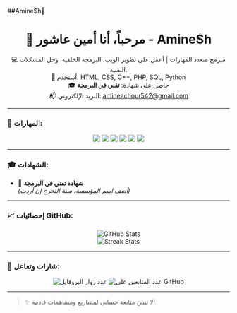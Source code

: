 ##Amine$h👋
<h1 align="center">👋 مرحباً، أنا أمين عاشور - Amine$h</h1>

<p align="center">
  💻 مبرمج متعدد المهارات | أعمل على تطوير الويب، البرمجة الخلفية، وحل المشكلات التقنية. <br>
  🚀 أستخدم: HTML, CSS, C++, PHP, SQL, Python <br>
  🎓 حاصل على شهادة: <strong>تقني في البرمجة</strong> <br>
  📬 البريد الإلكتروني: <a href="mailto:amineachour542@gmail.com">amineachour542@gmail.com</a>
</p>

---

### 🧰 المهارات:

<p align="center">
  <img src="https://img.shields.io/badge/HTML5-E34F26?logo=html5&logoColor=white" />
  <img src="https://img.shields.io/badge/CSS3-1572B6?logo=css3&logoColor=white" />
  <img src="https://img.shields.io/badge/C++-00599C?logo=c%2B%2B&logoColor=white" />
  <img src="https://img.shields.io/badge/PHP-777BB4?logo=php&logoColor=white" />
  <img src="https://img.shields.io/badge/SQL-4479A1?logo=mysql&logoColor=white" />
  <img src="https://img.shields.io/badge/Python-3776AB?logo=python&logoColor=white" />
</p>

---

### 🎓 الشهادات:

- 📜 **شهادة تقني في البرمجة**  
  *(أضف اسم المؤسسة، سنة التخرج إن أردت)*

---

### 📈 إحصائيات GitHub:

<p align="center">
  <img src="https://github-readme-stats.vercel.app/api?username=AmineSh&show_icons=true&theme=tokyonight" alt="GitHub Stats" />
  <br>
  <img src="https://github-readme-streak-stats.herokuapp.com/?user=AmineSh&theme=tokyonight" alt="Streak Stats" />
</p>

---

### 🏅 شارات وتفاعل:

<p align="center">
  <img src="https://komarev.com/ghpvc/?username=AmineSh&style=flat&color=blue" alt="عدد زوار البروفايل" />
  <img src="https://img.shields.io/github/followers/AmineSh?label=متابعين&style=social" alt="عدد المتابعين على GitHub" />
</p>

---

> ✨ لا تنسَ متابعة حسابي لمشاريع ومساهمات قادمة!
